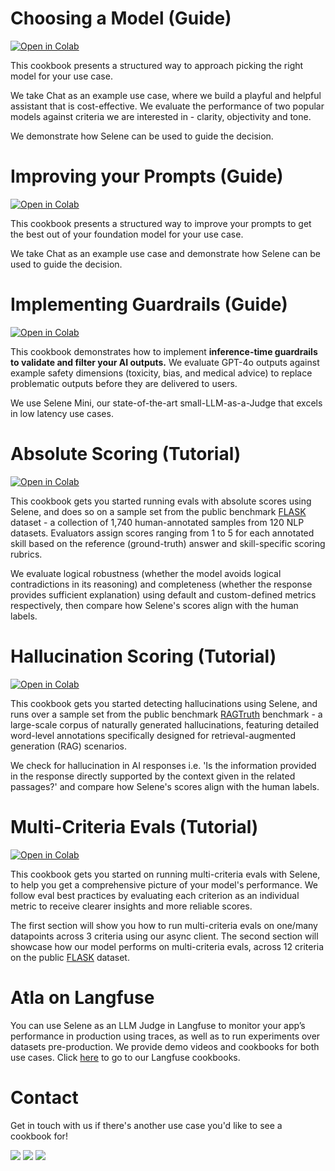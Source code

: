 # Choosing a Model (Guide)

[![Open in Colab](https://colab.research.google.com/assets/colab-badge.svg)](https://colab.research.google.com/github/atla-ai/atla-sdk-python/blob/main/examples/cookbooks/Atla_Selene_Model_Selection.ipynb)

This cookbook presents a structured way to approach picking the right model for your use case.

We take Chat as an example use case, where we build a playful and helpful assistant that is cost-effective. We evaluate the performance of two popular models against criteria we are interested in - clarity, objectivity and tone.

We demonstrate how Selene can be used to guide the decision.

# Improving your Prompts (Guide)

[![Open in Colab](https://colab.research.google.com/assets/colab-badge.svg)](https://colab.research.google.com/github/atla-ai/atla-sdk-python/blob/main/examples/cookbooks/Atla_Selene_Prompt_Improvement.ipynb)

This cookbook presents a structured way to improve your prompts to get the best out of your foundation model for your use case.

We take Chat as an example use case and demonstrate how Selene can be used to guide the decision.

# Implementing Guardrails (Guide)

[![Open in Colab](https://colab.research.google.com/assets/colab-badge.svg)](https://colab.research.google.com/github/atla-ai/atla-sdk-python/blob/main/examples/cookbooks/Atla_Selene_Mini_Guardrails.ipynb)

This cookbook demonstrates how to implement **inference-time guardrails to validate and filter your AI outputs.** We evaluate GPT-4o outputs against example safety dimensions (toxicity, bias, and medical advice) to replace problematic outputs before they are delivered to users.

We use Selene Mini, our state-of-the-art small-LLM-as-a-Judge that excels in low latency use cases.

# Absolute Scoring (Tutorial)

[![Open in Colab](https://colab.research.google.com/assets/colab-badge.svg)](https://colab.research.google.com/github/atla-ai/atla-sdk-python/blob/main/examples/cookbooks/Atla_Selene_Absolute_Scoring.ipynb)

This cookbook gets you started running evals with absolute scores using Selene, and does so on a sample set from the public benchmark [FLASK](https://arxiv.org/pdf/2307.10928) dataset - a collection of 1,740 human-annotated samples from 120 NLP datasets. Evaluators assign scores ranging from 1 to 5 for each annotated skill based on the reference (ground-truth) answer and skill-specific scoring rubrics.

We evaluate logical robustness (whether the model avoids logical contradictions in its reasoning) and completeness (whether the response provides sufficient explanation) using default and custom-defined metrics respectively, then compare how Selene's scores align with the human labels.

# Hallucination Scoring (Tutorial)

[![Open in Colab](https://colab.research.google.com/assets/colab-badge.svg)](https://colab.research.google.com/github/atla-ai/atla-sdk-python/blob/main/examples/cookbooks/Atla_Selene_Hallucination.ipynb)

This cookbook gets you started detecting hallucinations using Selene, and runs over a sample set from the public benchmark [RAGTruth](https://arxiv.org/abs/2401.00396) benchmark - a large-scale corpus of naturally generated hallucinations, featuring detailed word-level annotations specifically designed for retrieval-augmented generation (RAG) scenarios.

We check for hallucination in AI responses i.e. 'Is the information provided in the response directly supported by the context given in the related passages?' and compare how Selene's scores align with the human labels.

# Multi-Criteria Evals (Tutorial)

[![Open in Colab](https://colab.research.google.com/assets/colab-badge.svg)](https://colab.research.google.com/github/atla-ai/atla-sdk-python/blob/main/examples/cookbooks/Atla_Selene_Multi_Criteria_Evals.ipynb)

This cookbook gets you started on running multi-criteria evals with Selene, to help you get a comprehensive picture of your model's performance. We follow eval best practices by evaluating each criterion as an individual metric to receive clearer insights and more reliable scores.

The first section will show you how to run multi-criteria evals on one/many datapoints across 3 criteria using our async client. The second section will showcase how our model performs on multi-criteria evals, across 12 criteria on the public [FLASK](https://arxiv.org/pdf/2307.10928) dataset.

# Atla on Langfuse

You can use Selene as an LLM Judge in Langfuse to monitor your app’s performance in production using traces, as well as to run experiments over datasets pre-production. We provide demo videos and cookbooks for both use cases. Click [here](https://github.com/atla-ai/atla-sdk-python/blob/main/examples/cookbooks/langfuse) to go to our Langfuse cookbooks.

# Contact
Get in touch with us if there's another use case you'd like to see a cookbook for!

<p align="left">
  <a href="https://x.com/Atla_AI"><img src="https://img.shields.io/badge/Atla_AI-000?color=00bd83&style=plastic&logo=twitter&logoColor=white&label=X"></a>
  <a href="https://discord.com/invite/qFCMgkGwUK"><img src="https://img.shields.io/discord/1280604142536232972?color=00bd83&style=plastic&label=Discord&logo=discord&logoColor=white"></a>
  <a href="https://www.linkedin.com/company/atla-ai/"><img src="https://img.shields.io/badge/LinkedIn-Atla_AI-00bd83?style=plastic"></a>
<br></br>